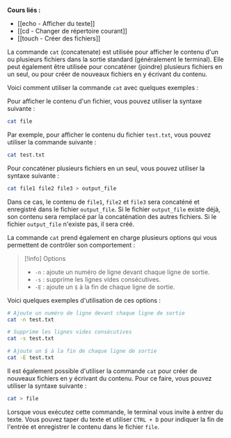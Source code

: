 **Cours liés :**
- [[echo - Afficher du texte]]
- [[cd - Changer de répertoire courant]]
- [[touch - Créer des fichiers]]

La commande `cat` (concatenate) est utilisée pour afficher le contenu d'un ou plusieurs fichiers dans la sortie standard (généralement le terminal). Elle peut également être utilisée pour concaténer (joindre) plusieurs fichiers en un seul, ou pour créer de nouveaux fichiers en y écrivant du contenu.

Voici comment utiliser la commande `cat` avec quelques exemples :

Pour afficher le contenu d'un fichier, vous pouvez utiliser la syntaxe suivante :

```bash
cat file
```

Par exemple, pour afficher le contenu du fichier `test.txt`, vous pouvez utiliser la commande suivante :

```bash
cat test.txt
```

Pour concaténer plusieurs fichiers en un seul, vous pouvez utiliser la syntaxe suivante :

```bash
cat file1 file2 file3 > output_file
```

Dans ce cas, le contenu de `file1`, `file2` et `file3` sera concaténé et enregistré dans le fichier `output_file`. Si le fichier `output_file` existe déjà, son contenu sera remplacé par la concaténation des autres fichiers. Si le fichier `output_file` n'existe pas, il sera créé.

La commande `cat` prend également en charge plusieurs options qui vous permettent de contrôler son comportement :

>[!info] Options 
>-   `-n` : ajoute un numéro de ligne devant chaque ligne de sortie.
>-   `-s` : supprime les lignes vides consécutives.
> -   `-E` : ajoute un `$` à la fin de chaque ligne de sortie.

Voici quelques exemples d'utilisation de ces options :

```bash
# Ajoute un numéro de ligne devant chaque ligne de sortie
cat -n test.txt

# Supprime les lignes vides consécutives
cat -s test.txt

# Ajoute un $ à la fin de chaque ligne de sortie
cat -E test.txt
```

Il est également possible d'utiliser la commande `cat` pour créer de nouveaux fichiers en y écrivant du contenu. Pour ce faire, vous pouvez utiliser la syntaxe suivante :

```bash
cat > file
```

Lorsque vous exécutez cette commande, le terminal vous invite à entrer du texte. Vous pouvez taper du texte et utiliser `CTRL + D` pour indiquer la fin de l'entrée et enregistrer le contenu dans le fichier `file`.